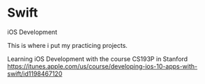# Swift
iOS Development

This is where i put my practicing projects.

Learning iOS Development with the course CS193P in Stanford
https://itunes.apple.com/us/course/developing-ios-10-apps-with-swift/id1198467120
